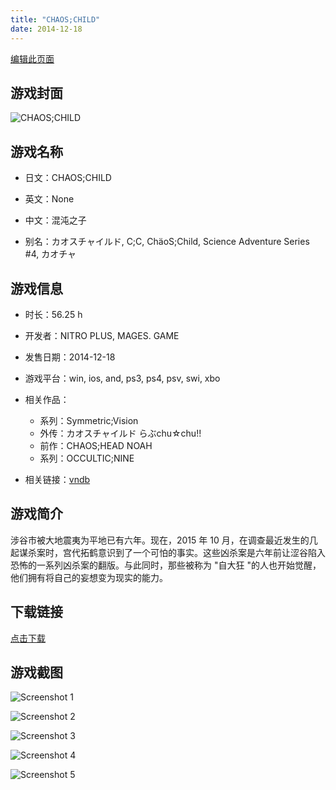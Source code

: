 ```yaml
---
title: "CHAOS;CHILD"
date: 2014-12-18
---
```

[编辑此页面](https://github.com/ACG-3/ADV3-source/blob/main/source/_posts/CHAOS%3BHEAD%20NOAH.md)

## 游戏封面

![CHAOS;CHILD](https%3A//pan.timero.xyz/onedrive/img_lib_001/CHAOS%3BHEAD%20NOAH_cover.avif)


## 游戏名称

- 日文：CHAOS;CHILD
- 英文：None
- 中文：混沌之子

- 别名：カオスチャイルド, C;C, ChäoS;Child, Science Adventure Series #4, カオチャ


## 游戏信息

- 时长：56.25 h
- 开发者：NITRO PLUS, MAGES. GAME
- 发售日期：2014-12-18
- 游戏平台：win, ios, and, ps3, ps4, psv, swi, xbo
- 相关作品：
   - 系列：Symmetric;Vision
   - 外传：カオスチャイルド らぶchu☆chu!!
   - 前作：CHAOS;HEAD NOAH
   - 系列：OCCULTIC;NINE

- 相关链接：[vndb](https://vndb.org/v14018)


## 游戏简介

涉谷市被大地震夷为平地已有六年。现在，2015 年 10 月，在调查最近发生的几起谋杀案时，宫代拓鹤意识到了一个可怕的事实。这些凶杀案是六年前让涩谷陷入恐怖的一系列凶杀案的翻版。与此同时，那些被称为 "自大狂 "的人也开始觉醒，他们拥有将自己的妄想变为现实的能力。




## 下载链接

[点击下载](https://pan.timero.xyz/onedrive/adv_lib_001/CHAOS%3BHEAD%20NOAH)


## 游戏截图


![Screenshot 1](https%3A//pan.timero.xyz/onedrive/img_lib_001/CHAOS%3BHEAD%20NOAH_Screenshot_1.avif)

![Screenshot 2](https%3A//pan.timero.xyz/onedrive/img_lib_001/CHAOS%3BHEAD%20NOAH_Screenshot_2.avif)

![Screenshot 3](https%3A//pan.timero.xyz/onedrive/img_lib_001/CHAOS%3BHEAD%20NOAH_Screenshot_3.avif)

![Screenshot 4](https%3A//pan.timero.xyz/onedrive/img_lib_001/CHAOS%3BHEAD%20NOAH_Screenshot_4.avif)

![Screenshot 5](https%3A//pan.timero.xyz/onedrive/img_lib_001/CHAOS%3BHEAD%20NOAH_Screenshot_5.avif)

